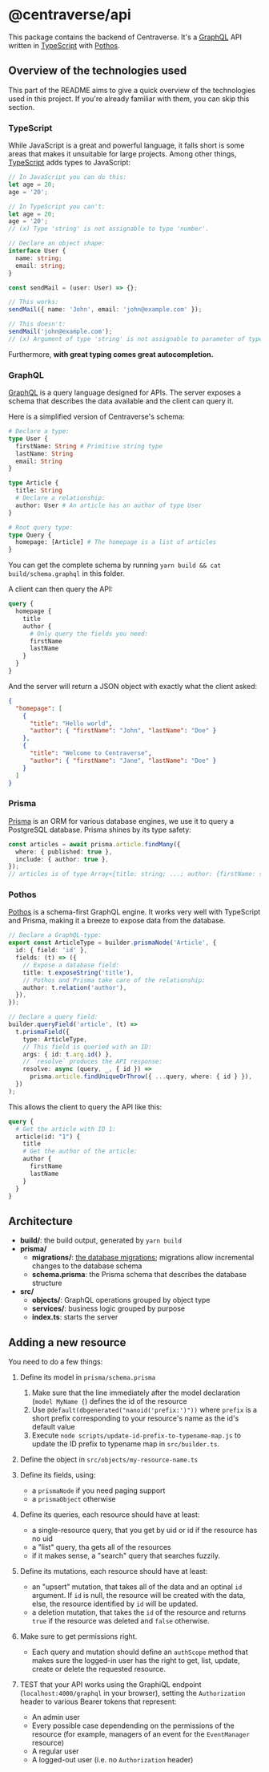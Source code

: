 # @centraverse/api

This package contains the backend of Centraverse. It's a [GraphQL](https://graphql.org/) API written in [TypeScript](https://www.typescriptlang.org/) with [Pothos](https://pothos-graphql.dev/).

## Overview of the technologies used

This part of the README aims to give a quick overview of the technologies used in this project. If you're already familiar with them, you can skip this section.

### TypeScript

While JavaScript is a great and powerful language, it falls short is some areas that makes it unsuitable for large projects. Among other things, [TypeScript](https://www.typescriptlang.org/) adds types to JavaScript:

```ts
// In JavaScript you can do this:
let age = 20;
age = '20';

// In TypeScript you can't:
let age = 20;
age = '20';
// (x) Type 'string' is not assignable to type 'number'.

// Declare an object shape:
interface User {
  name: string;
  email: string;
}

const sendMail = (user: User) => {};

// This works:
sendMail({ name: 'John', email: 'john@example.com' });

// This doesn't:
sendMail('john@example.com');
// (x) Argument of type 'string' is not assignable to parameter of type 'User'.
```

Furthermore, **with great typing comes great autocompletion.**

### GraphQL

[GraphQL](https://graphql.org/) is a query language designed for APIs. The server exposes a schema that describes the data available and the client can query it.

Here is a simplified version of Centraverse's schema:

```graphql
# Declare a type:
type User {
  firstName: String # Primitive string type
  lastName: String
  email: String
}

type Article {
  title: String
  # Declare a relationship:
  author: User # An article has an author of type User
}

# Root query type:
type Query {
  homepage: [Article] # The homepage is a list of articles
}
```

You can get the complete schema by running `yarn build && cat build/schema.graphql` in this folder.

A client can then query the API:

```graphql
query {
  homepage {
    title
    author {
      # Only query the fields you need:
      firstName
      lastName
    }
  }
}
```

And the server will return a JSON object with exactly what the client asked:

```json
{
  "homepage": [
    {
      "title": "Hello world",
      "author": { "firstName": "John", "lastName": "Doe" }
    },
    {
      "title": "Welcome to Centraverse",
      "author": { "firstName": "Jane", "lastName": "Doe" }
    }
  ]
}
```

### Prisma

[Prisma](https://www.prisma.io/) is an ORM for various database engines, we use it to query a PostgreSQL database. Prisma shines by its type safety:

```ts
const articles = await prisma.article.findMany({
  where: { published: true },
  include: { author: true },
});
// articles is of type Array<{title: string; ...; author: {firstName: string; ...}}>
```

### Pothos

[Pothos](https://pothos-graphql.dev/) is a schema-first GraphQL engine. It works very well with TypeScript and Prisma, making it a breeze to expose data from the database.

```ts
// Declare a GraphQL-type:
export const ArticleType = builder.prismaNode('Article', {
  id: { field: 'id' },
  fields: (t) => ({
    // Expose a database field:
    title: t.exposeString('title'),
    // Pothos and Prisma take care of the relationship:
    author: t.relation('author'),
  }),
});

// Declare a query field:
builder.queryField('article', (t) =>
  t.prismaField({
    type: ArticleType,
    // This field is queried with an ID:
    args: { id: t.arg.id() },
    // `resolve` produces the API response:
    resolve: async (query, _, { id }) =>
      prisma.article.findUniqueOrThrow({ ...query, where: { id } }),
  })
);
```

This allows the client to query the API like this:

```graphql
query {
  # Get the article with ID 1:
  article(id: "1") {
    title
    # Get the author of the article:
    author {
      firstName
      lastName
    }
  }
}
```

## Architecture

- **build/**: the build output, generated by `yarn build`
- **prisma/**
  - **migrations/**: [the database migrations](https://www.prisma.io/docs/guides/database/developing-with-prisma-migrate); migrations allow incremental changes to the database schema
  - **schema.prisma**: the Prisma schema that describes the database structure
- **src/**
  - **objects/**: GraphQL operations grouped by object type
  - **services/**: business logic grouped by purpose
  - **index.ts**: starts the server

## Adding a new resource

You need to do a few things:

1. Define its model in `prisma/schema.prisma`
   1. Make sure that the line immediately after the model declaration (`model MyName {`) defines the id of the resource
   1. Use `@default(dbgenerated("nanoid('prefix:')"))` where `prefix` is a short prefix corresponding to your resource's name as the id's default value
   1. Execute `node scripts/update-id-prefix-to-typename-map.js` to update the ID prefix to typename map in `src/builder.ts`.
1. Define the object in `src/objects/my-resource-name.ts`
1. Define its fields, using:
   - a `prismaNode` if you need paging support
   - a `prismaObject` otherwise
1. Define its queries, each resource should have at least:
   - a single-resource query, that you get by uid or id if the
     resource has no uid
   - a "list" query, tha gets all of the resources
   - if it makes sense, a "search" query that searches fuzzily.
1. Define its mutations, each resource should have at least:
   - an "upsert" mutation, that takes all of the data and an optinal `id` argument. If `id` is null, the resource will be created with the data, else, the resource identified by `id` will be updated.
   - a deletion mutation, that takes the `id` of the resource and returns `true` if the resource was deleted and `false` otherwise.
1. Make sure to get permissions right.

   - Each query and mutation should define an `authScope` method that makes sure the logged-in user has the right to get, list, update, create or delete the requested resource.

1. TEST that your API works using the GraphiQL endpoint (`localhost:4000/graphql` in your browser), setting the `Authorization` header to various Bearer tokens that represent:
   - An admin user
   - Every possible case dependending on the permissions of the resource (for example, managers of an event for the `EventManager` resource)
   - A regular user
   - A logged-out user (i.e. no `Authorization` header)

